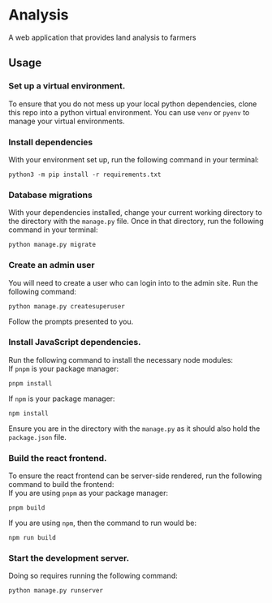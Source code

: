 # Analysis
A web application that provides land analysis to farmers

## Usage
### Set up a virtual environment.
To ensure that you do not mess up your local python dependencies, clone this repo into
a python virtual environment. You can use ``venv`` or ``pyenv`` to manage your virtual environments.  

### Install dependencies
With your environment set up, run the following command in your terminal:    
   
```
python3 -m pip install -r requirements.txt
```  
  
### Database migrations
With your dependencies installed, change your current working directory to the directory with the ``manage.py`` file. Once in that directory, run the following command in your terminal:   
  
```
python manage.py migrate
```  
  
### Create an admin user
You will need to create a user who can login into to the admin site. Run the following command:   
   
```
python manage.py createsuperuser
```  
   
Follow the prompts presented to you.

### Install JavaScript dependencies.
Run the following command to install the necessary node modules:    
If ``pnpm`` is your package manager:    
      
```
pnpm install
```
    
If ``npm`` is your package manager:
    
```
npm install
```
   
Ensure you are in the directory with the ``manage.py`` as it should also hold the ``package.json`` file.

### Build the react frontend.
To ensure the react frontend can be server-side rendered, run the following command to build the frontend:   
If you are using ``pnpm`` as your package manager:   
    
```
pnpm build
```    
    
If you are using ``npm``, then the command to run would be:    
   
```
npm run build
```   
   

### Start the development server.
Doing so requires running the following command:  
    
```
python manage.py runserver
```    

